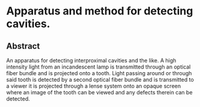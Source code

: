 # Apparatus and method for detecting cavities.

## Abstract
An apparatus for detecting interproximal cavities and the like. A high intensity light from an incandescent lamp is transmitted through an optical fiber bundle and is projected onto a tooth. Light passing around or through said tooth is detected by a second optical fiber bundle and is transmitted to a viewer it is projected through a lense system onto an opaque screen where an image of the tooth can be viewed and any defects therein can be detected.